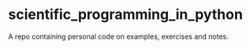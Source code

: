 # scientific_programming_in_python
A repo containing personal code on examples, exercises and notes.
